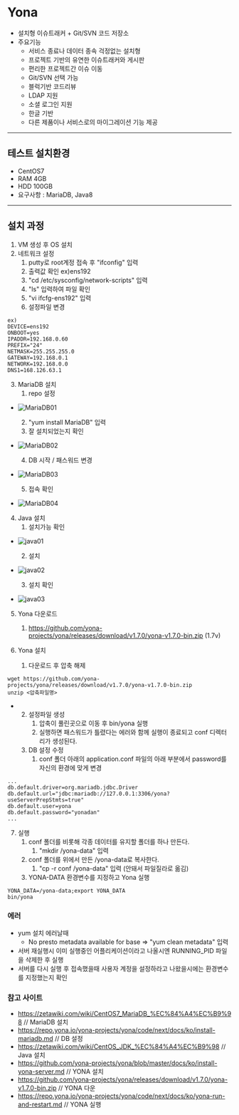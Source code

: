 # Yona
- 설치형 이슈트래커 + Git/SVN 코드 저장소
- 주요기능
    - 서비스 종료나 데이터 종속 걱정없는 설치형
    - 프로젝트 기반의 유연한 이슈트래커와 게시판
    - 편리한 프로젝트간 이슈 이동
    - Git/SVN 선택 가능
    - 블럭기반 코드리뷰
    - LDAP 지원
    - 소셜 로그인 지원
    - 한글 기반
    - 다른 제품이나 서비스로의 마이그레이션 기능 제공

***

## 테스트 설치환경
- CentOS7
- RAM 4GB
- HDD 100GB
- 요구사항 : MariaDB, Java8

***

## 설치 과정
1. VM 생성 후 OS 설치
2. 네트워크 설정
    1. putty로 root계정 접속 후 "ifconfig" 입력
    2. 출력값 확인 ex)ens192
    3. "cd /etc/sysconfig/network-scripts" 입력
    4. "ls" 입력하여 파일 확인
    5. "vi ifcfg-ens192" 입력
    6. 설정파일 변경
```
ex)
DEVICE=ens192
ONBOOT=yes
IPADDR=192.168.0.60
PREFIX="24"
NETMASK=255.255.255.0
GATEWAY=192.168.0.1
NETWORK=192.168.0.0
DNS1=168.126.63.1
```
3. MariaDB 설치
    1. repo 설정    
* ![MariaDB01](https://user-images.githubusercontent.com/45154110/68438704-522e9580-0208-11ea-8a50-fea411178ee7.png)

    2. "yum install MariaDB" 입력
    3. 잘 설치되었는지 확인
* ![MariaDB02](https://user-images.githubusercontent.com/45154110/68438761-8a35d880-0208-11ea-9b02-0a6f1deafc6e.png)

    4. DB 시작 / 패스워드 변경
* ![MariaDB03](https://user-images.githubusercontent.com/45154110/68438763-8bff9c00-0208-11ea-9ed8-7ec5bab8d3ac.png)

    5. 접속 확인
* ![MariaDB04](https://user-images.githubusercontent.com/45154110/68439109-c74e9a80-0209-11ea-99e1-4648b4ec22e8.png)

4. Java 설치
    1. 설치가능 확인
* ![java01](https://user-images.githubusercontent.com/45154110/68438766-8d30c900-0208-11ea-99fc-727ab8f96340.png)

    2. 설치
* ![java02](https://user-images.githubusercontent.com/45154110/68438768-8efa8c80-0208-11ea-9b2f-da0f8c4d62ea.png)

    3. 설치 확인
* ![java03](https://user-images.githubusercontent.com/45154110/68438769-90c45000-0208-11ea-9b9d-5b89ba8e12d4.png)

5. Yona 다운로드
    1. https://github.com/yona-projects/yona/releases/download/v1.7.0/yona-v1.7.0-bin.zip (1.7v)

6. Yona 설치
    1. 다운로드 후 압축 해제
```
wget https://github.com/yona-projects/yona/releases/download/v1.7.0/yona-v1.7.0-bin.zip
unzip <압축파일명>
```
- 
    2. 설정파일 생성
        1. 압축이 풀린곳으로 이동 후 bin/yona 실행
        2. 실행하면 패스워드가 틀렸다는 에러와 함께 실행이 종료되고 conf 디렉터리가 생성된다.
    3. DB 설정 수정
        1. conf 폴더 아래의 application.conf 파일의 아래 부분에서 password를 자신의 환경에 맞게 변경
```
...
db.default.driver=org.mariadb.jdbc.Driver
db.default.url="jdbc:mariadb://127.0.0.1:3306/yona?useServerPrepStmts=true"
db.default.user=yona
db.default.password="yonadan"
...
```
7. 실행
    1. conf 폴더를 비롯해 각종 데이터를 유지할 폴더를 하나 만든다.
        1. "mkdir /yona-data" 입력
    2. conf 폴더를 위에서 만든 /yona-data로 복사한다.
        1. "cp -r conf /yona-data" 입력 (안돼서 파일질라로 옮김)
    3. YONA-DATA 환경변수를 지정하고 Yona 실행
```
YONA_DATA=/yona-data;export YONA_DATA
bin/yona
```

### 에러
- yum 설치 에러날때
    - No presto metadata available for base => "yum clean metadata" 입력
- 서버 재실행시 이미 실행중인 어플리케이션이라고 나올시엔 RUNNING_PID 파일을 삭제한 후 실행
- 서버를 다시 실행 후 접속했을때 사용자 계정을 설정하라고 나왔을시에는 환경변수를 지정했는지 확인

### 참고 사이트
- https://zetawiki.com/wiki/CentOS7_MariaDB_%EC%84%A4%EC%B9%98 // MariaDB 설치
- https://repo.yona.io/yona-projects/yona/code/next/docs/ko/install-mariadb.md // DB 설정
- https://zetawiki.com/wiki/CentOS_JDK_%EC%84%A4%EC%B9%98 // Java 설치
- https://github.com/yona-projects/yona/blob/master/docs/ko/install-yona-server.md // YONA 설치
- https://github.com/yona-projects/yona/releases/download/v1.7.0/yona-v1.7.0-bin.zip // YONA 다운
- https://repo.yona.io/yona-projects/yona/code/next/docs/ko/yona-run-and-restart.md	// YONA 실행



